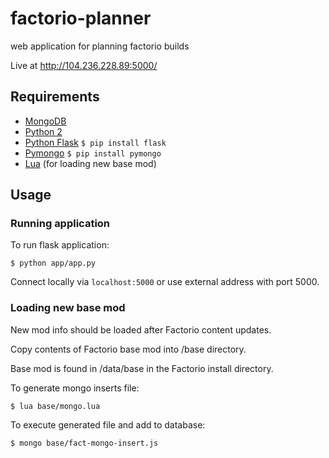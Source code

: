# factorio-planner
web application for planning factorio builds

Live at http://104.236.228.89:5000/

## Requirements
+ [MongoDB](https://www.mongodb.com/)
+ [Python 2](https://www.python.org/)
+ [Python Flask](http://flask.pocoo.org/) `$ pip install flask`
+ [Pymongo](https://api.mongodb.com/python/current/) `$ pip install pymongo`
+ [Lua](https://www.lua.org/) (for loading new base mod)

## Usage
### Running application

To run flask application:

`$ python app/app.py`

Connect locally via `localhost:5000` or use external address with port 5000.

### Loading new base mod
New mod info should be loaded after Factorio content updates.

Copy contents of Factorio base mod into /base directory.

Base mod is found in /data/base in the Factorio install directory.

To generate mongo inserts file:

`$ lua base/mongo.lua`

To execute generated file and add to database:

`$ mongo base/fact-mongo-insert.js`